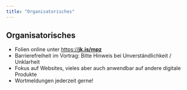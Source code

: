 ```yaml
---
title: "Organisatorisches"
---
```

## Organisatorisches

- Folien online unter <a href="https://jkphl.is/slides/mpu/a11y" target="_top" rel="noopener">https://<strong>jk.is/mpz</strong></a>
- Barrierefreiheit im Vortrag: Bitte Hinweis bei Unverständlichkeit / Unklarheit
- Fokus auf Websites, vieles aber auch anwendbar auf andere digitale Produkte
- Wortmeldungen jederzeit gerne! 
